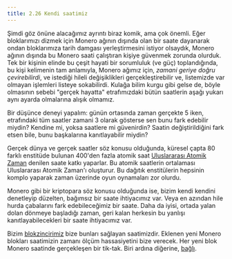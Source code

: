 ```yaml
---
title: 2.26 Kendi saatimiz
---
```


Şimdi göz önüne alacağımız ayrıntı biraz komik, ama çok önemli.  Eğer
bloklarımızı dizmek için Monero ağının dışında olan bir saate
dayanarak ondan bloklarımıza tarih damgası yerleştirmesini istiyor
olsaydık, Monero ağının dışında bu Monero saati çalıştıran kişiye
güvenmek zorunda olurduk.  Tek bir kişinin elinde bu çeşit hayati bir
sorumluluk (ve güç) toplandığında, bu kişi kelimenin tam anlamıyla,
Monero ağımız için, *zamani geriye doğru çevirebilirdi*, ve istediği
hileli değişiklikleri gerçekleştirebilir ve, listemizde var olmayan
işlemleri listeye sokabilirdi.  Kulağa bilim kurgu gibi gelse de,
böyle olmasının sebebi "gerçek hayatta" etrafımızdaki bütün saatlerin
aşağı yukarı aynı ayarda olmalarına alışık olmamız.

Bir düşünce deneyi yapalım: günün ortasında zaman gerçekte 5 iken,
etrafındaki tüm saatler zamani 3 olarak gösterse sen bunu fark
edebilir miydin?  Kendine mi, yoksa saatlere mi güvenirdin?  Saatin
değiştirildiğini fark etsen bile, bunu başkalarına kanıtlayabilir
miydin?

Gerçek dünya ve gerçek saatler söz konusu olduğunda, küresel çapta 80
farklı enstitüde bulunan 400'den fazla atomik saat [Uluslararası
Atomik Zaman](https://en.wikipedia.org/wiki/International_Atomic_Time)
denilen saate katkı yaparlar.  Bu atomik saatlerin ortalaması
Uluslararası Atomik Zaman'ı oluşturur.  Bu dağıtık enstitülerin
hepsinin komplo yaparak zaman üzerinde oyun oynamaları zor olurdu.

Monero gibi bir kriptopara söz konusu olduğunda ise, bizim kendi
kendini denetleyip düzelten, bağımsız bir saate ihtiyacımız var.  Veya
en azından hile hurda çabalarını fark edebileceğimiz bir saate.  Daha
da iyisi, ortada yalan dolan dönmeye başladığı zaman, geri kalan
herkesin bu yanlışı kanıtlayabilecekleri bir saate ihtiyacımız var.

Bizim [blokzincirimiz](2.11_blockchain.md) bize bunları sağlayan
saatimizdir.  Eklenen yeni Monero blokları saatimizin zamanı ölçüm
hassasiyetini bize verecek.  Her yeni blok Monero saatinde gerçekleşen
bir tik-tak.  Biri ardına diğerine, [bağlı](2.13_nonces.md).

